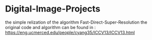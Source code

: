 # Digital-Image-Projects
the simple relization of the algorithm Fast-Direct-Super-Resolution
the original code and algorithm can be found in :
https://eng.ucmerced.edu/people/cyang35/ICCV13/ICCV13.html
